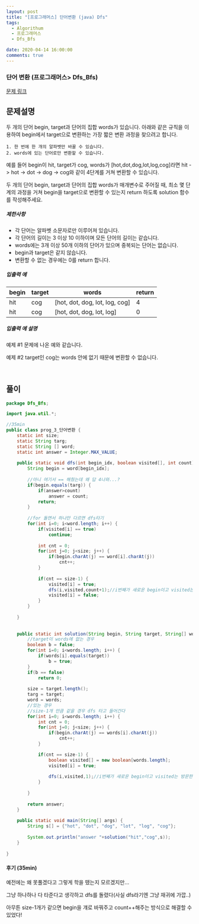 ```yaml
---
layout: post
title: "[프로그래머스] 단어변환 (java) Dfs"
tags:
  - Algorithum
  - 프로그래머스
  - Dfs_Bfs

date: 2020-04-14 16:00:00
comments: true
---
```




###   단어 변환 (프로그래머스> Dfs_Bfs)

[문제 링크](https://programmers.co.kr/learn/courses/30/lessons/43163 )

## 문제설명

두 개의 단어 begin, target과 단어의 집합 words가 있습니다. 아래와 같은 규칙을 이용하여 begin에서 target으로 변환하는 가장 짧은 변환 과정을 찾으려고 합니다.

```
1. 한 번에 한 개의 알파벳만 바꿀 수 있습니다.
2. words에 있는 단어로만 변환할 수 있습니다.
```

예를 들어 begin이 hit, target가 cog, words가 [hot,dot,dog,lot,log,cog]라면 hit -> hot -> dot -> dog -> cog와 같이 4단계를 거쳐 변환할 수 있습니다.

두 개의 단어 begin, target과 단어의 집합 words가 매개변수로 주어질 때, 최소 몇 단계의 과정을 거쳐 begin을 target으로 변환할 수 있는지 return 하도록 solution 함수를 작성해주세요.

##### 제한사항

- 각 단어는 알파벳 소문자로만 이루어져 있습니다.
- 각 단어의 길이는 3 이상 10 이하이며 모든 단어의 길이는 같습니다.
- words에는 3개 이상 50개 이하의 단어가 있으며 중복되는 단어는 없습니다.
- begin과 target은 같지 않습니다.
- 변환할 수 없는 경우에는 0를 return 합니다.

##### 입출력 예

| begin | target | words                          | return |
| ----- | ------ | ------------------------------ | ------ |
| hit   | cog    | [hot, dot, dog, lot, log, cog] | 4      |
| hit   | cog    | [hot, dot, dog, lot, log]      | 0      |

##### 입출력 예 설명

예제 #1
문제에 나온 예와 같습니다.

예제 #2
target인 cog는 words 안에 없기 때문에 변환할 수 없습니다.

<br>

## 풀이

```java
package Dfs_Bfs;

import java.util.*;

//35min
public class prog_3_단어변환 {
	static int size;
	static String targ;
	static String [] word;
	static int answer = Integer.MAX_VALUE;
	
	public static void dfs(int begin_idx, boolean visited[], int count) {
		String begin = word[begin_idx];
		
		//아니 여기서 == 해줬는데 왜 답 4나와...?
		if(begin.equals(targ)) {
			if(answer>count)
				answer = count;
			return;
		}
		
		//for 돌면서 하나만 다르면 dfs타기
		for(int i=0; i<word.length; i++) {
        	if(visited[i] == true)
        		continue;
        	
			int cnt = 0;
        	for(int j=0; j<size; j++) {
        		if(begin.charAt(j) == word[i].charAt(j))
        			cnt++;
        	}
        	
        	if(cnt == size-1) {
        		visited[i] = true;
        		dfs(i,visited,count+1);//i번째가 새로운 begin이고 visited는 방문한곳은 다시안가게, 1번 바뀌었다는 뜻
        		visited[i] = false;
        	}	
		}
		
	}
	
	
    public static int solution(String begin, String target, String[] words) {
    	//target이 words에 없는 경우
    	boolean b = false;
        for(int i=0; i<words.length; i++) {
        	if(words[i].equals(target))
        		b = true;
        }
        if(b == false)
        	return 0;
        
        size = target.length();
        targ = target;
        word = words;
        //있는 경우
        //size-1개 만큼 같을 경우 dfs 타고 들어간다
        for(int i=0; i<words.length; i++) {
        	int cnt = 0;
        	for(int j=0; j<size; j++) {
        		if(begin.charAt(j) == words[i].charAt(j))
        			cnt++;
        	}

        	if(cnt == size-1) {
        		boolean visited[] = new boolean[words.length];
            	visited[i] = true;
            	
        		dfs(i,visited,1);//i번째가 새로운 begin이고 visited는 방문한곳은 다시안가게, 1번 바뀌었다는 뜻
        	}
        	
        }
        
        return answer;
    }
    
    public static void main(String[] args) {
		String s[] = {"hot", "dot", "dog", "lot", "log", "cog"};
		
		System.out.println("answer "+solution("hit","cog",s));
	}
	
}

```

#### 후기 (35min)

예전에는 왜 못풀겠다고 그렇게 학을 뗐는지 모르겠지만... <br>

그냥 하나하나 다 타준다고 생각하고 dfs를 돌렸다(사실 dfs라기엔 그냥 재귀에 가깝..)<br>

아무튼 size-1개가 같으면 begin을 걔로 바꿔주고 count++해주는 방식으로 해결할 수 있었다!